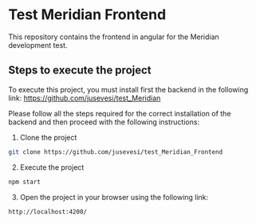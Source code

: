 # Test Meridian Frontend

This repository contains the frontend in angular for the Meridian development test.

## Steps to execute the project
To execute this project, you must install first the backend in the following link:
https://github.com/jusevesi/test_Meridian

Please follow all the steps required for the correct installation of the backend and then proceed with the following instructions:

1. Clone the project
```sh
git clone https://github.com/jusevesi/test_Meridian_Frontend
```
2. Execute the project
```sh
npm start
```
3. Open the project in your browser using the following link:
```sh
http://localhost:4200/
```